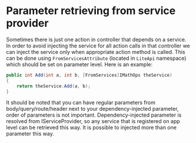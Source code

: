 ﻿---
Author: stanac
CreatedDate: 2017-04-15
Title: From service provider (DI container)
RenderTitle: false
IsHtml: false
Id: parameter-retrieving-from-service-provider
ParentPageId: parameter-retrieving
---

# Parameter retrieving from service provider

Sometimes there is just one action in controller that depends on a service.
In order to avoid injecting the service for all action calls in that 
controller we can inject the service only when appropriate action 
method is called. This can be done using `FromServicesAttribute` 
(located in `LiteApi` namespace) which should be set on 
parameter level. Here is an example:

```csharp
public int Add(int a, int b, [FromServices]IMathOps theService)  
{
    return theService.Add(a, b);
}
```

It should be noted that you can have regular parameters from body/query/route/header
next to your dependency-injected parameter, order of parameters is not important. 
Dependency-injected parameter is resolved from IServiceProvider, so any service
that is registered on app level can be retrieved this way. It is possible to
injected more than one parameter this way.